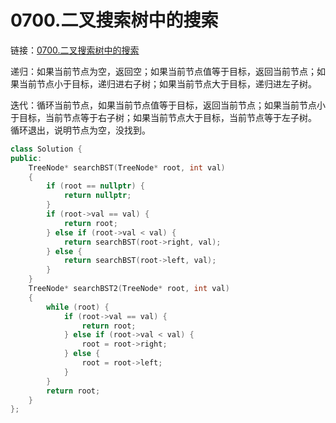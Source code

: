 # 0700.二叉搜索树中的搜索

链接：[0700.二叉搜索树中的搜索](https://leetcode.cn/problems/search-in-a-binary-search-tree/)

递归：如果当前节点为空，返回空；如果当前节点值等于目标，返回当前节点；如果当前节点小于目标，递归进右子树；如果当前节点大于目标，递归进左子树。

迭代：循环当前节点，如果当前节点值等于目标，返回当前节点；如果当前节点小于目标，当前节点等于右子树；如果当前节点大于目标，当前节点等于左子树。
循环退出，说明节点为空，没找到。

```c++
class Solution {
public:
    TreeNode* searchBST(TreeNode* root, int val)
    {
        if (root == nullptr) {
            return nullptr;
        }
        if (root->val == val) {
            return root;
        } else if (root->val < val) {
            return searchBST(root->right, val);
        } else {
            return searchBST(root->left, val);
        }
    }
    TreeNode* searchBST2(TreeNode* root, int val)
    {
        while (root) {
            if (root->val == val) {
                return root;
            } else if (root->val < val) {
                root = root->right;
            } else {
                root = root->left;
            }
        }
        return root;
    }
};

```
